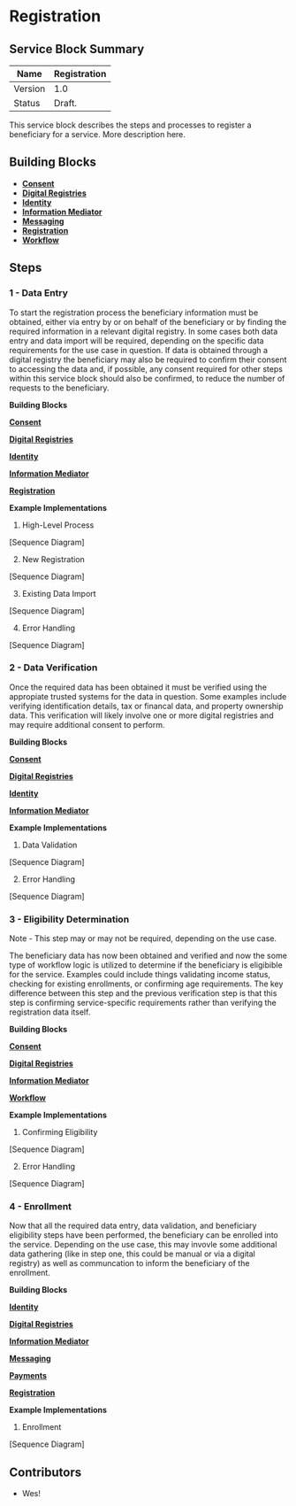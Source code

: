# Registration

## Service Block Summary

| Name    | Registration					   |
| ------- | ---------------------------------- |
| Version | 1.0                                |
| Status  | Draft.                             |

This service block describes the steps and processes to register a beneficiary for a service. More description here.

## Building Blocks

* [**Consent**](https://govstack.gitbook.io/bb-consent)
* [**Digital Registries**](https://govstack.gitbook.io/bb-digital-registries)
* [**Identity**](https://govstack.gitbook.io/bb-identity)
* [**Information Mediator**](https://govstack.gitbook.io/bb-information-mediation)
* [**Messaging**](https://govstack.gitbook.io/bb-messaging/)
* [**Registration**](https://govstack.gitbook.io/bb-registration)
* [**Workflow**](https://govstack.gitbook.io/bb-workflow)

## Steps

### 1 - Data Entry

To start the registration process the beneficiary information must be obtained, either via entry by or on behalf of the beneficiary or by finding the required information in a relevant digital registry. In some cases both data entry and data import will be required, depending on the specific data requirements for the use case in question. If data is obtained through a digital registry the beneficiary may also be required to confirm their consent to accessing the data and, if possible, any consent required for other steps within this service block should also be confirmed, to reduce the number of requests to the beneficiary.

**Building Blocks**

[**Consent**](https://govstack.gitbook.io/bb-consent/)

[**Digital Registries**](https://govstack.gitbook.io/bb-digital-registries)

[**Identity**](https://govstack.gitbook.io/bb-identity/)

[**Information Mediator**](https://govstack.gitbook.io/bb-information-mediation)

[**Registration**](https://govstack.gitbook.io/bb-registration/)

**Example Implementations**

1. High-Level Process

[Sequence Diagram]

2. New Registration

[Sequence Diagram]

3. Existing Data Import

[Sequence Diagram]

4. Error Handling

[Sequence Diagram]

### 2 - Data Verification

Once the required data has been obtained it must be verified using the appropiate trusted systems for the data in question. Some examples include verifying identification details, tax or financal data, and property ownership data. This verification will likely involve one or more digital registries and may require additional consent to perform.

**Building Blocks**

[**Consent**](https://govstack.gitbook.io/bb-consent/)

[**Digital Registries**](https://govstack.gitbook.io/bb-digital-registries)

[**Identity**](https://govstack.gitbook.io/bb-identity/)

[**Information Mediator**](https://govstack.gitbook.io/bb-information-mediation)

**Example Implementations**

1. Data Validation

[Sequence Diagram]

2. Error Handling

[Sequence Diagram]

### 3 - Eligibility Determination

Note - This step may or may not be required, depending on the use case.

The beneficiary data has now been obtained and verified and now the some type of workflow logic is utilized to determine if the beneficiary is eligibible for the service. Examples could include things validating income status, checking for existing enrollments, or confirming age requirements. The key difference between this step and the previous verification step is that this step is confirming service-specific requirements rather than verifying the registration data itself.

**Building Blocks**

[**Consent**](https://govstack.gitbook.io/bb-consent/)

[**Digital Registries**](https://govstack.gitbook.io/bb-digital-registries)

[**Information Mediator**](https://govstack.gitbook.io/bb-information-mediation)

[**Workflow**](https://govstack.gitbook.io/bb-workflow)

**Example Implementations**

1. Confirming Eligibility

[Sequence Diagram]

2. Error Handling

[Sequence Diagram]

### 4 - Enrollment

Now that all the required data entry, data validation, and beneficiary eligibility steps have been performed, the beneficiary can be enrolled into the service. Depending on the use case, this may invovle some additional data gathering (like in step one, this could be manual or via a digital registry) as well as communcation to inform the beneficiary of the enrollment.

**Building Blocks**

[**Identity**](https://govstack.gitbook.io/bb-identity/)

[**Digital Registries**](https://govstack.gitbook.io/bb-digital-registries)

[**Information Mediator**](https://govstack.gitbook.io/bb-information-mediation)

[**Messaging**](https://govstack.gitbook.io/bb-messaging/)

[**Payments**](https://govstack.gitbook.io/bb-payments/)

[**Registration**](https://govstack.gitbook.io/bb-registration/)

**Example Implementations**

1. Enrollment

[Sequence Diagram]

## Contributors

* Wes!